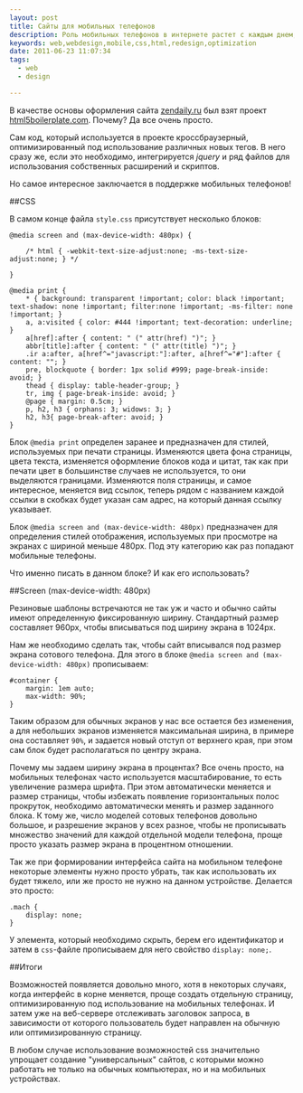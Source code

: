 ```yaml
---
layout: post
title: Сайты для мобильных телефонов
description: Роль мобильных телефонов в интернете растет с каждым днем, и уже сейчас необходимо оптимизировать интерфейс своего сайта для просмотра на экранах с небольшим разрешением. На помощь приходит css.
keywords: web,webdesign,mobile,css,html,redesign,optimization
date: 2011-06-23 11:07:34
tags:
  - web
  - design

---
```

В качестве основы оформления сайта [zendaily.ru][1] был взят проект
[html5boilerplate.com][2].  Почему? Да все очень просто. 

Сам код, который используется в проекте кроссбраузерный, оптимизированный под
использование различных новых тегов. В него сразу же, если это необходимо, интегрируется
*jquery* и ряд файлов для использования собственных расширений и скриптов. 

Но самое интересное заключается в поддержке мобильных телефонов!

##CSS

В самом конце файла `style.css` присутствует несколько блоков:

    @media screen and (max-device-width: 480px) {

        /* html { -webkit-text-size-adjust:none; -ms-text-size-adjust:none; } */

    }

    @media print {
        * { background: transparent !important; color: black !important; text-shadow: none !important; filter:none !important; -ms-filter: none !important; } 
        a, a:visited { color: #444 !important; text-decoration: underline; }
        a[href]:after { content: " (" attr(href) ")"; }
        abbr[title]:after { content: " (" attr(title) ")"; }
        .ir a:after, a[href^="javascript:"]:after, a[href^="#"]:after { content: ""; }  
        pre, blockquote { border: 1px solid #999; page-break-inside: avoid; }
        thead { display: table-header-group; }
        tr, img { page-break-inside: avoid; }
        @page { margin: 0.5cm; }
        p, h2, h3 { orphans: 3; widows: 3; }
        h2, h3{ page-break-after: avoid; }
    }

Блок `@media print` определен заранее и предназначен для стилей, используемых при печати
страницы. Изменяются цвета фона страницы, цвета текста, изменяется оформление блоков кода
и цитат, так как при печати цвет в большинстве случаев не используется, то они выделяются
границами. Изменяются поля страницы, и самое интересное, меняется вид ссылок, теперь рядом
с названием каждой ссылки в скобках будет указан сам адрес, на который данная ссылку
указывает.

Блок `@media screen and (max-device-width: 480px)` предназначен для определения стилей
отображения, используемых при просмотре на экранах с шириной меньше 480px. Под эту
категорию как раз попадают мобильные телефоны. 

Что именно писать в данном блоке? И как его использовать?

##Screen (max-device-width: 480px)

Резиновые шаблоны встречаются не так уж и часто и обычно сайты имеют определенную
фиксированную ширину. Стандартный размер составляет 960px, чтобы вписываться под ширину
экрана в 1024px.

Нам же необходимо сделать так, чтобы сайт вписывался под размер экрана сотового телефона.
Для этого в блоке `@media screen and (max-device-width: 480px)` прописываем:

    #container {
        margin: 1em auto;
        max-width: 90%;
    }

Таким образом для обычных экранов у нас все остается без изменения, а для небольших
экранов изменяется максимальная ширина, в примере она составляет `90%`, и задается новый
отступ от верхнего края, при этом сам блок будет располагаться по центру экрана.

Почему мы задаем ширину экрана в процентах? Все очень просто, на мобильных телефонах
часто используется масштабирование, то есть увеличение размера шрифта. При этом
автоматически меняется и размер страницы, чтобы избежать появление горизонтальных полос
прокруток, необходимо автоматически менять и размер заданного блока. К тому же, число
моделей сотовых телефонов довольно большое, и разрешение экранов у всех разное, чтобы не
прописывать множество значений для каждой отдельной модели телефона, проще просто указать
размер экрана в процентном отношении.

Так же при формировании интерфейса сайта на мобильном телефоне некоторые элементы нужно
просто убрать, так как использовать их будет тяжело, или же просто не нужно на данном
устройстве. Делается это просто:

    .mach {
        display: none;
    }

У элемента, который необходимо скрыть, берем его идентификатор и затем в `css`-файле
прописываем для него свойство `display: none;`.

##Итоги

Возможностей появляется довольно много, хотя в некоторых случаях, когда интерфейс в корне
меняется, проще создать отдельную страницу, оптимизированную под использование на
мобильных телефонах. И затем уже на веб-сервере отслеживать заголовок запроса, в
зависимости от которого пользователь будет направлен на обычную или оптимизированную
страницу. 

В любом случае использование возможностей css значительно упрощает создание
"универсальных" сайтов, с которыми можно работать не только на обычных компьютерах, но и
на мобильных устройствах.

[1]: http://zendaily.ru/ "Дзен каждый день"
[2]: http://html5boilerplate.com/ "HTML5 ★ BOILERPLATE"
